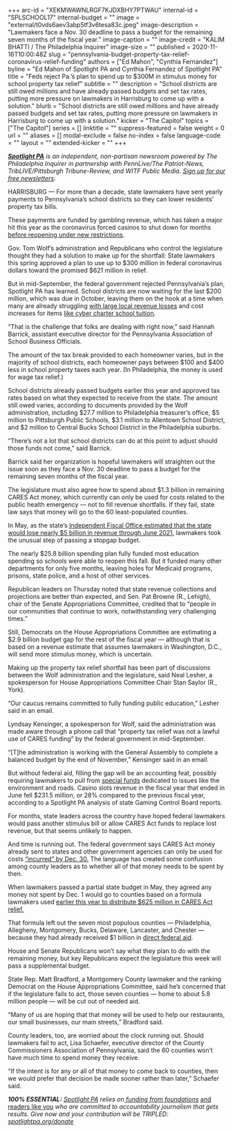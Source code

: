 +++
arc-id = "XEKMWAWNLRGF7KJDXBHY7PTWAU"
internal-id = "SPLSCHOOL17"
internal-budget = ""
image = "external/t0vds6aev3abp5tf3v6tesa83c.jpeg"
image-description = "Lawmakers face a Nov. 30 deadline to pass a budget for the remaining seven months of the fiscal year."
image-caption = ""
image-credit = "KALIM BHATTI / The Philadelphia Inquirer"
image-size = ""
published = 2020-11-16T10:00:48Z
slug = "pennsylvania-budget-property-tax-relief-coronavirus-relief-funding"
authors = ["Ed Mahon", "Cynthia Fernandez"]
byline = "Ed Mahon of Spotlight PA and Cynthia Fernandez of Spotlight PA"
title = "Feds reject Pa.’s plan to spend up to $300M in stimulus money for school property tax relief"
subtitle = ""
description = "School districts are still owed millions and have already passed budgets and set tax rates, putting more pressure on lawmakers in Harrisburg to come up with a solution."
blurb = "School districts are still owed millions and have already passed budgets and set tax rates, putting more pressure on lawmakers in Harrisburg to come up with a solution."
kicker = "The Capitol"
topics = ["The Capitol"]
series = []
linktitle = ""
suppress-featured = false
weight = 0
url = ""
aliases = []
modal-exclude = false
no-index = false
language-code = ""
layout = ""
extended-kicker = ""
+++

<a href="https://www.spotlightpa.org/"><i><b>Spotlight PA</b></i></a><i> is an independent, non-partisan newsroom powered by The Philadelphia Inquirer in partnership with PennLive/The Patriot-News, TribLIVE/Pittsburgh Tribune-Review, and WITF Public Media. </i><a href="https://www.spotlightpa.org/newsletters"><i>Sign up for our free newsletters</i></a><i>.</i>

HARRISBURG — For more than a decade, state lawmakers have sent yearly payments to Pennsylvania’s school districts so they can lower residents' property tax bills.

These payments are funded by gambling revenue, which has taken a major hit this year as the coronavirus forced casinos to shut down for months <a href="https://www.casino.org/news/pennsylvania-casino-closures-cost-state-424m-in-lost-taxes/">before reopening under new restrictions</a>.

Gov. Tom Wolf’s administration and Republicans who control the legislature thought they had a solution to make up for the shortfall: State lawmakers this spring approved a plan to use up to $300 million in federal coronavirus dollars toward the promised $621 million in relief.

But in mid-September, the federal government rejected Pennsylvania’s plan, Spotlight PA has learned. School districts are now waiting for the last $200 million, which was due in October, leaving them on the hook at a time when many are already struggling <a href="https://www.pasbo.org/blog_home.asp?Display=122&link_id=0&can_id=2851c4d18158ae40ff4e87a6d0906fd0&source=email-act-now-to-prevent-catastrophic-cuts-to-your-local-public-schools&email_referrer=email_795325&email_subject=act-now-to-prevent-catastrophic-cuts-to-your-local-public-schools">with large local revenue losses</a> and cost increases for items <a href="https://www.pasbo.org/blog_home.asp?Display=123">like cyber charter school tuition</a>.

“That is the challenge that folks are dealing with right now,” said Hannah Barrick, assistant executive director for the Pennsylvania Association of School Business Officials.

The amount of the tax break provided to each homeowner varies, but in the majority of school districts, each homeowner pays between $100 and $400 less in school property taxes each year. (In Philadelphia, the money is used for wage tax relief.)

<script src="https://www.spotlightpa.org/embed.js" async></script><div data-spl-embed-version="1" data-spl-src="https://www.spotlightpa.org/embeds/newsletter/"></div>

School districts already passed budgets earlier this year and approved tax rates based on what they expected to receive from the state. The amount still owed varies, according to documents provided by the Wolf administration, including $27.7 million to Philadelphia treasurer’s office, $5 million to Pittsburgh Public Schools, $3.1 million to Allentown School District, and $2 million to Central Bucks School District in the Philadelphia suburbs.

“There’s not a lot that school districts can do at this point to adjust should those funds not come,” said Barrick.

Barrick said her organization is hopeful lawmakers will straighten out the issue soon as they face a Nov. 30 deadline to pass a budget for the remaining seven months of the fiscal year.

The legislature must also agree how to spend about $1.3 billion in remaining CARES Act money, which currently can only be used for costs related to the public health emergency — not to fill revenue shortfalls. If they fail, state law says that money will go to the 60 least-populated counties.

In May, as the state’s <a href="https://www.inquirer.com/politics/pennsylvania/spl/pennsylvania-5-billion-shortfall-budget-2020-coronavirus-20200526.html">Independent Fiscal Office estimated that the state would lose nearly $5 billion in revenue through June 2021</a>, lawmakers took the unusual step of passing a stopgap budget.

The nearly $25.8 billion spending plan fully funded most education spending so schools were able to reopen this fall. But it funded many other departments for only five months, leaving holes for Medicaid programs, prisons, state police, and a host of other services.

Republican leaders on Thursday noted that state revenue collections and projections are better than expected, and Sen. Pat Browne (R., Lehigh), chair of the Senate Appropriations Committee, credited that to “people in our communities that continue to work, notwithstanding very challenging times.”

Still, Democrats on the House Appropriations Committee are estimating a $2.9 billion budget gap for the rest of the fiscal year — although that is based on a revenue estimate that assumes lawmakers in Washington, D.C., will send more stimulus money, which is uncertain.

Making up the property tax relief shortfall has been part of discussions between the Wolf administration and the legislature, said Neal Lesher, a spokesperson for House Appropriations Committee Chair Stan Saylor (R., York).

“Our caucus remains committed to fully funding public education,” Lesher said in an email.

Lyndsay Kensinger, a spokesperson for Wolf, said the administration was made aware through a phone call that “property tax relief was not a lawful use of CARES funding” by the federal government in mid-September.

“[T]he administration is working with the General Assembly to complete a balanced budget by the end of November,” Kensinger said in an email.

But without federal aid, filling the gap will be an accounting feat, possibly requiring lawmakers to pull from <a href="https://www.spotlightpa.org/news/2020/03/special-funds-pennsylvania-budget-horse-racing-industry/">special funds</a> dedicated to issues like the environment and roads. Casino slots revenue in the fiscal year that ended in June fell $231.5 million, or 28% compared to the previous fiscal year, according to a Spotlight PA analysis of state Gaming Control Board reports.

For months, state leaders across the country have hoped federal lawmakers would pass another stimulus bill or allow CARES Act funds to replace lost revenue, but that seems unlikely to happen.

And time is running out. The federal government says CARES Act money already sent to states and other government agencies can only be used for costs <a href="https://home.treasury.gov/policy-issues/cares/state-and-local-governments">“incurred” by Dec. 30.</a> The language has created some confusion among county leaders as to whether all of that money needs to be spent by then.

When lawmakers passed a partial state budget in May, they agreed any money not spent by Dec. 1 would go to counties based on a formula lawmakers used <a href="https://www.witf.org/2020/06/09/pa-s-largest-counties-receive-almost-twice-as-much-cares-act-funding-per-resident-as-the-remainder-of-the-state/">earlier this year to distribute $625 million in CARES Act relief.</a>

<script src="https://www.spotlightpa.org/embed.js" async></script><div data-spl-embed-version="1" data-spl-src="https://www.spotlightpa.org/embeds/donate/?teaser_text=Spotlight%20PA%20provides%20essential%2C%20public-service%20journalism%20thanks%20to%20its%20dedicated%20and%20passionate%20members.%20%3Cb%3EJoin%20today%20and%20we'll%20DOUBLE%20your%20gift.%3C%2Fb%3E&cta_text=YES%2C%20DOUBLE%20MY%20GIFT&eyebrow_text=BECOME%20A%20MEMBER"></div>

That formula left out the seven most populous counties — Philadelphia, Allegheny, Montgomery, Bucks, Delaware, Lancaster, and Chester — because they had already received $1 billion in <a href="https://www.spotlightpa.org/news/2020/04/budget-shortfall-federal-stimulus-state-aid-pennsylvania-coronavirus/">direct federal aid</a>.

House and Senate Republicans won’t say what they plan to do with the remaining money, but key Republicans expect the legislature this week will pass a supplemental budget.

State Rep. Matt Bradford, a Montgomery County lawmaker and the ranking Democrat on the House Appropriations Committee, said he’s concerned that if the legislature fails to act, those seven counties — home to about 5.8 million people — will be cut out of needed aid.

“Many of us are hoping that that money will be used to help our restaurants, our small businesses, our main streets,” Bradford said.

County leaders, too, are worried about the clock running out. Should lawmakers fail to act, Lisa Schaefer, executive director of the County Commissioners Association of Pennsylvania, said the 60 counties won’t have much time to spend money they receive.

“If the intent is for any or all of that money to come back to counties, then we would prefer that decision be made sooner rather than later,” Schaefer said.

<i><b>100% ESSENTIAL:</b></i><i> </i><a href="https://www.spotlightpa.org/"><i>Spotlight PA</i></a><i> relies on</i><a href="https://www.spotlightpa.org/support"><i> funding from foundations</i></a><i> </i><a href="https://www.spotlightpa.org/support">and readers like you</a><i> who are committed to accountability journalism that gets results. Give now and your contribution will be TRIPLED: </i><a href="http://spotlightpa.org/donate"><i>spotlightpa.org/donate</i></a>
